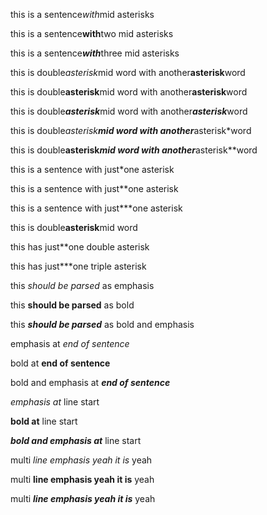 this is a sentence*with*mid asterisks

this is a sentence**with**two mid asterisks

this is a sentence***with***three mid asterisks

this is double*asterisk*mid word with another**asterisk**word

this is double**asterisk**mid word with another**asterisk**word

this is double***asterisk***mid word with another***asterisk***word

this is double*asterisk**mid word with another***asterisk*word

this is double**asterisk*mid word with another***asterisk**word

this is a sentence with just*one asterisk

this is a sentence with just**one asterisk

this is a sentence with just***one asterisk

this is double**asterisk**mid word

this has just**one double asterisk

this has just***one triple asterisk

this *should be parsed* as emphasis

this **should be parsed** as bold

this ***should be parsed*** as bold and emphasis

emphasis at *end of sentence*

bold at **end of sentence**

bold and emphasis at ***end of sentence***

*emphasis at* line start

**bold at** line start

***bold and emphasis at*** line start

multi *line emphasis
yeah it is* yeah


multi **line emphasis
yeah it is** yeah


multi ***line emphasis
yeah it is*** yeah
